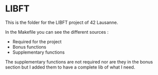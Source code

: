 # LIBFT

This is the folder for the LIBFT project of 42 Lausanne.

In the Makefile you can see the different sources :

- Required for the project
- Bonus functions
- Supplementary functions

The supplementary functions are not required nor are they in the bonus section
but I added them to have a complete lib of what I need.
